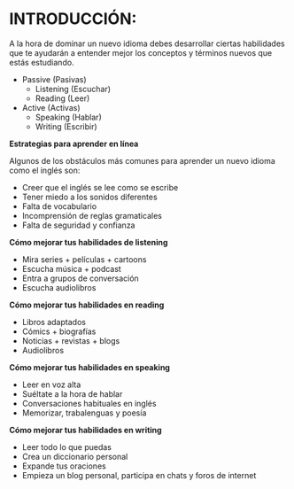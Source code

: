# INTRODUCCIÓN:
A la hora de dominar un nuevo idioma debes desarrollar ciertas habilidades que te ayudarán a entender mejor los conceptos y términos nuevos que estás estudiando.
- Passive (Pasivas)
    - Listening (Escuchar)
    - Reading (Leer)
- Active (Activas)
    - Speaking (Hablar)
    - Writing (Escribir)

**Estrategias para aprender en línea**

Algunos de los obstáculos más comunes para aprender un nuevo idioma como el inglés son:
- Creer que el inglés se lee como se escribe
- Tener miedo a los sonidos diferentes
- Falta de vocabulario
- Incomprensión de reglas gramaticales
- Falta de seguridad y confianza

**Cómo mejorar tus habilidades de listening**
- Mira series + películas + cartoons
- Escucha música + podcast
- Entra a grupos de conversación
- Escucha audiolibros

**Cómo mejorar tus habilidades en reading**
- Libros adaptados
- Cómics + biografías
- Noticias + revistas + blogs
- Audiolibros

**Cómo mejorar tus habilidades en speaking**
- Leer en voz alta
- Suéltate a la hora de hablar
- Conversaciones habituales en inglés
- Memorizar, trabalenguas y poesía

**Cómo mejorar tus habilidades en writing**
- Leer todo lo que puedas
- Crea un diccionario personal
- Expande tus oraciones
- Empieza un blog personal, participa en chats y foros de internet
